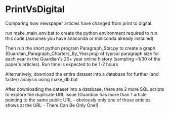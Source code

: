 # PrintVsDigital
 Comparing how newspaper articles have changed from print to digital.
 
run make_main_env.bat to create the python environment required to run this code (assumes you have anaconda or miniconda already installed)

Then run the short python program Paragraph_Stat.py to create a graph (Guardian_Paragraph_Charters_By_Year.png) of typical paragraph size for each year in the Guardian's 20+ year 
online history (sampling ~1/30 of the paper's articles). Run time is expected to be 1-2 hours

Alternatively, download the entire dataset into a database for further (and faster) analysis using make_db.bat

After downloading the dataset into a database, there are 2 more SQL scripts to explore the duplicate URL issue (Guardian has more than 1 article pointing to the same public URL - obviously only one of those articles shows at the URL - There Can Be Only One!)
